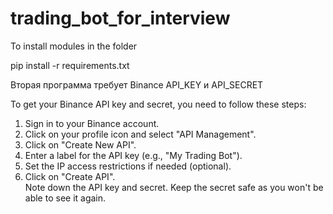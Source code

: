 # trading_bot_for_interview

To install modules in the folder

pip install -r requirements.txt

Вторая программа требует Binance API_KEY и API_SECRET

To get your Binance API key and secret, you need to follow these steps:

1. Sign in to your Binance account.<br />
2. Click on your profile icon and select "API Management".<br />
3. Click on "Create New API".<br />
4. Enter a label for the API key (e.g., "My Trading Bot").<br />
5. Set the IP access restrictions if needed (optional).<br />
6. Click on "Create API".<br />
Note down the API key and secret. Keep the secret safe as you won't be able to see it again.<br />
